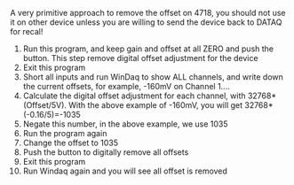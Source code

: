 A very primitive approach to remove the offset on 4718, you should not use it on other device unless you are willing to send the device back to DATAQ for recal!

1. Run this program, and keep gain and offset at all ZERO and push the button. This step remove digital offset adjustment for the device
2. Exit this program
3. Short all inputs and run WinDaq to show ALL channels, and write down the current offsets, for example, -160mV on Channel 1....
4. Calculate the digital offset adjustment for each channel, with 32768*(Offset/5V). With the above example of -160mV, you will get 32768*(-0.16/5)=-1035
5. Negate this number, in the above example, we use 1035
6. Run the program again
7. Change the offset to 1035
8. Push the button to digitally remove all offsets
9. Exit this program
10. Run Windaq again and you will see all offset is removed
